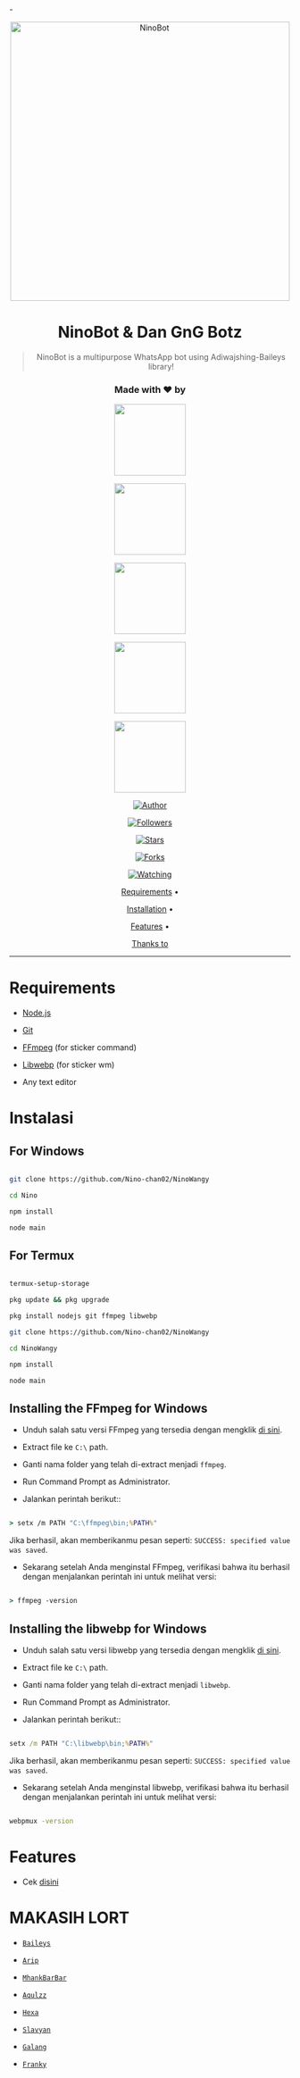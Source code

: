 -<div align="center">

<img src="https://telegra.ph/file/9b873234a9cc47a5916ae.jpg" alt="NinoBot" width="500" />

# NinoBot & Dan GnG Botz

> NinoBot is a multipurpose WhatsApp bot using Adiwajshing-Baileys library!

>

>

<h3 align="center">Made with ❤️ by</h3>

<p align="center">

  <a href="https://github.com/Nino-chan02"><img src="https://avatars.githubusercontent.com/u/81684610?s=400&u=25765902db0b709938966cf4127ac11af5eafb5d&v=4" height="128" width="128" /></a>

  <a href="https://github.com/Akkun3704"><img src="https://avatars.githubusercontent.com/u/75048902?s=400&v=4" height="128" width="128" /></a>

  <a href="https://github.com/zennn08"><img src="https://avatars.githubusercontent.com/u/75623219?s=400&u=8934104bf58533111f2f4cef7be5d72ebb79d75c&v=4" height="128" width="128" /></a>

  <a href="https://github.com/SlavyanDesu"><img src="https://avatars3.githubusercontent.com/u/28254882?s=400&u=29439908cd661d11443391cb74f5b07267b71117&v=4" height="128" width="128" /></a>

  <a href="https://github.com/Zobin33"><img src="https://avatars.githubusercontent.com/u/48700650?s=400&u=365f732cd3fc09ce75f6556715a00386005db57c&v=4" height="128" width="128" /></a>

</p>

<p align="center">

  <a href="https://github.com/Nino-chan02"><img title="Author" src="https://img.shields.io/badge/Author-Marz-purple.svg?style=for-the-badge&logo=github" /></a>

</p>

<p align="center">

<a href="https://github.com/Nino-chan02/followers"><img title="Followers" src="https://img.shields.io/github/followers/Nino-chan02?color=blue&style=flat-square"></a>

<a href="https://github.com/Nino-chan02/megumikato2/stargazers/"><img title="Stars" src="https://img.shields.io/github/stars/Nino-chan02/NinoWangy?color=red&style=flat-square"></a>

<a href="https://github.com/Nino-chan02/megumikato2/network/members"><img title="Forks" src="https://img.shields.io/github/forks/Nino-chan02/NinoWangy?color=red&style=flat-square"></a>

<a href="https://github.com/Nino-chan02/megumikato2/watchers"><img title="Watching" src="https://img.shields.io/github/watchers/Nino-chan02/NinoWangy?label=Watchers&color=blue&style=flat-square"></a>

</p>

<p align="center">

  <a href="https://github.com/Nino-chan02/NinoWangy#requirements">Requirements</a> •

  <a href="https://github.com/Nino-chan02/NinoWangy#instalasi">Installation</a> •

  <a href="https://github.com/Nino-chan02/NinoWangy#features">Features</a> •

  <a href="https://github.com/Nino-chan02/NinoWangy#thanks-to">Thanks to</a>

</p>

</div>

---

# Requirements

* [Node.js](https://nodejs.org/en/)

* [Git](https://git-scm.com/downloads)

* [FFmpeg](https://github.com/BtbN/FFmpeg-Builds/releases) (for sticker command)

* [Libwebp](https://developers.google.com/speed/webp/download) (for sticker wm)

* Any text editor

# Instalasi

## For Windows

```bash

git clone https://github.com/Nino-chan02/NinoWangy

cd Nino

npm install

node main

```

## For Termux

```bash

termux-setup-storage

pkg update && pkg upgrade

pkg install nodejs git ffmpeg libwebp 

git clone https://github.com/Nino-chan02/NinoWangy

cd NinoWangy

npm install

node main

```

## Installing the FFmpeg for Windows

* Unduh salah satu versi FFmpeg yang tersedia dengan mengklik [di sini](https://github.com/BtbN/FFmpeg-Builds/releases).

* Extract file ke `C:\` path.

* Ganti nama folder yang telah di-extract menjadi `ffmpeg`.

* Run Command Prompt as Administrator.

* Jalankan perintah berikut::

```cmd

> setx /m PATH "C:\ffmpeg\bin;%PATH%"

```

Jika berhasil, akan memberikanmu pesan seperti: `SUCCESS: specified value was saved`.

* Sekarang setelah Anda menginstal FFmpeg, verifikasi bahwa itu berhasil dengan menjalankan perintah ini untuk melihat versi:

```cmd

> ffmpeg -version

```

## Installing the libwebp for Windows

* Unduh salah satu versi libwebp yang tersedia dengan mengklik [di sini](https://developers.google.com/speed/webp/download).

* Extract file ke `C:\` path.

* Ganti nama folder yang telah di-extract menjadi `libwebp`.

* Run Command Prompt as Administrator.

* Jalankan perintah berikut::

```cmd

setx /m PATH "C:\libwebp\bin;%PATH%"

```

Jika berhasil, akan memberikanmu pesan seperti: `SUCCESS: specified value was saved`.

* Sekarang setelah Anda menginstal libwebp, verifikasi bahwa itu berhasil dengan menjalankan perintah ini untuk melihat versi:

```cmd

webpmux -version

```

# Features

- Cek [disini](https://github.com/Nino-chan02/NinoWangyy/blob/main/message/help.js)

# MAKASIH LORT

* [`Baileys`](https://github.com/adiwajshing/Baileys)

* [`Arip`](https://github.com/Akkun3704)

* [`MhankBarBar`](https://github.com/MhankBarBar)

* [`Aqulzz`](https://github.com/zennn08)

* [`Hexa`](https://github.com/Hexagonz)

* [`Slavyan`](https://github.com/SlavyanDesu)

* [`Galang`](https://github.com/Zobin33)

* [`Franky`](https://github.com/Frankysolo)
